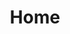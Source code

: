 ---
html_title: Home
layout: 2006_home
old_website: true
permalink: /105.html
published: true
title: Home
---
